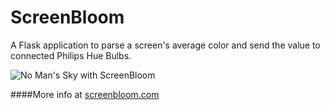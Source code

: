 # ScreenBloom

A Flask application to parse a screen's average color and send the value to connected Philips Hue Bulbs.

![No Man's Sky with ScreenBloom](https://thumbs.gfycat.com/MixedPertinentAtlanticbluetang-size_restricted.gif)

####More info at <a href="http://www.screenbloom.com">screenbloom.com</a>
